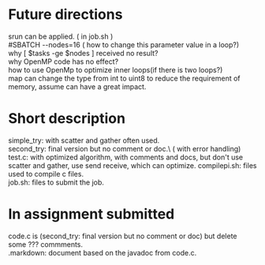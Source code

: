 # Future directions
srun can be applied. ( in job.sh )\
#SBATCH --nodes=16 ( how to change this parameter value in a loop?)\
why [ $tasks -ge $nodes ] received no result?\
why OpenMP code has no effect?\
how to use OpenMp to optimize inner loops(if there is two loops?)\
map can change the type from int to uint8 to reduce the requirement of memory, assume can have a great impact.
# Short description
simple_try: with scatter and gather often used.\
second_try: final version but no comment or doc.\ ( with error handling)
test.c: with optimized algorithm, with comments and docs, but don't use scatter and gather, use send receive, which can optimize.
compilepi.sh: files used to compile c files.\
job.sh: files to submit the job.

# In assignment submitted

code.c is (second_try: final version but no comment or doc) but delete some ??? commments.\
.markdown: document based on the javadoc from code.c.

